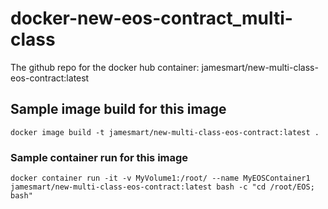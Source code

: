 # docker-new-eos-contract_multi-class

The github repo for the docker hub container: jamesmart/new-multi-class-eos-contract:latest

## Sample image build for this image

```docker image build -t jamesmart/new-multi-class-eos-contract:latest .```

### Sample container run for this image

```docker container run -it -v MyVolume1:/root/ --name MyEOSContainer1 jamesmart/new-multi-class-eos-contract:latest bash -c "cd /root/EOS; bash"```
